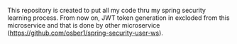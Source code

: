 This repository is created to put all my code thru my spring security learning process.
From now on, JWT token generation in excloded from this microservice and that is done by other microservice (https://github.com/osber1/spring-security-user-ws).
